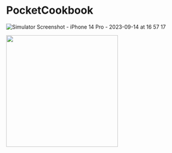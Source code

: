 # PocketCookbook

![Simulator Screenshot - iPhone 14 Pro - 2023-09-14 at 16 57 17]()

<img src="https://github.com/molokaicobra/PocketCookbook/assets/145069219/d1607b28-172c-47a8-9d07-d1c11112ebee" width="300">

